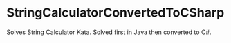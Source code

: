 # StringCalculatorConvertedToCSharp
Solves String Calculator Kata. Solved first in Java then converted to C#.
